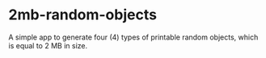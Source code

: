 # 2mb-random-objects
A simple app to generate four (4) types of printable random objects, which is equal to 2 MB in size.
